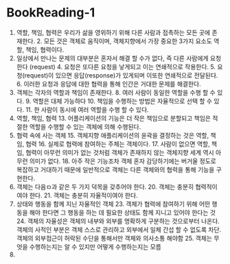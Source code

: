 # BookReading-1
1. 역할, 책임, 협력은 우리가 삶을 영위하기 위해 다른 사람과 접촉하는 모든 곳에 존재한다.
   2. 모든 것은 객체로 움직이며, 객체지향에서 가장 중요한 3가지 요소도 역할, 책임, 협력이다.
3. 일상에서 만나는 문제의 대부분은 혼자서 해결 할 수가 없다, 즉 다른 사람에게 요청한다 (request)
   4. 요청은 또다른 요청을 낳게되고 이는 연쇄적으로 작용한다.
   5. 요청(request)이 있으면 응답(response)가 있게되며 이또한 연쇄적으로 전달된다.
   6. 이러한 요청과 응답에 대한 협력을 통해 인간은 거대한 문제를 해결한다.
7. 객체는 각자의 역할과 책임이 존재한다.
   8. 여러 사람이 동일한 역할을 수행 할 수 있다.
   9. 역할은 대체 가능하다
   10. 책임을 수행하는 방법은 자율적으로 선택 할 수 있다.
   11. 한 사람이 동시에 여러 역할을 수행 할 수 있다.
12. 역할, 책임, 협력
    13. 어플리케이션의 기능은 더 작은 책임으로 분할되고 책임은 적절한 역할을 수행할 수 있는 객체에 의해 수행된다.
14. 협력 속에 사는 객체
    15. 객체지향 애플리케이션의 윤곽을 결정하는 것은 역할, 책임, 협력
    16. 실제로 협력에 참여하는 주체는 객체이다.
    17. 사람이 없으면 역할, 책임, 협력이 아무런 의미가 없는 것처럼 객체가 존재하지 않는 객체지향 세계 역시 아무런 의미가 없다.
    18. 아주 작은 기능조차 객체 혼자 감당하기에는 버거울 정도로 복잡하고 거대하기 때문에 일반적으로 객체는 다른 객체와의 협력을 통해 기능을 구현한다.
19. 객체는 다음ㅁ과 같은 두 가지 덕목을 갖추어야 한다.
    20. 객체는 충분히 협력적이여야 한다.
    21. 객체는 충분히 자율적이여야 한다.
22. 상태와 행동을 함께 지닌 자율적인 객체
    23. 객체가 협력에 참여하기 위해 어떤 행동을 해야 한다면 그 행동을 하는 데 필요한 상태도 함께 지니고 있어야 한다는 것
    24. 객체의 자율성은 객체의 내부와 외부를 명확하게 구분하는 것으로부터 나온다. 객체의 사적인 부분은 객체 스스로 관리하고 외부에서 일체 간섭 할 수 없도록 차단. 객체의 외부접근이 허락된 수단을 통해서만 객체와 의사소통 해야함
    25. 객체는 무엇을 수행하는지는 알 수 있지만 어떻게 수행하는지는 모름
26. 